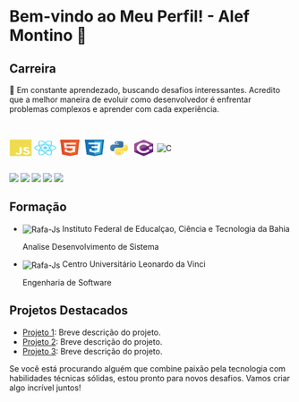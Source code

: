 # Bem-vindo ao Meu Perfil! - Alef Montino 👋

## Carreira
🌱 Em constante aprendezado, buscando desafios interessantes. Acredito que a melhor maneira de evoluir como desenvolvedor é enfrentar problemas complexos e aprender com cada experiência.
##
<div style="display: inline_block"><br>
  <img align="center" alt="Js" height="30" width="40" src="https://raw.githubusercontent.com/devicons/devicon/master/icons/javascript/javascript-plain.svg">
  <img align="center" alt="React" height="30" width="40" src="https://raw.githubusercontent.com/devicons/devicon/master/icons/react/react-original.svg">
  <img align="center" alt="HTML" height="30" width="40" src="https://raw.githubusercontent.com/devicons/devicon/master/icons/html5/html5-original.svg">
  <img align="center" alt="CSS" height="30" width="40" src="https://raw.githubusercontent.com/devicons/devicon/master/icons/css3/css3-original.svg">
  <img align="center" alt="Python" height="30" width="40" src="https://raw.githubusercontent.com/devicons/devicon/master/icons/python/python-original.svg">
  <img align="center" alt="Csharp" height="30" width="40" src="https://raw.githubusercontent.com/devicons/devicon/master/icons/csharp/csharp-original.svg">
  <img align="center" alt="C" height="30" width="40" src="https://cdn.jsdelivr.net/gh/devicons/devicon@latest/icons/c/c-original.svg" />
          
  
</div>
  
  ##
 
<div> 
  <a href="https://www.linkedin.com/in/alef-montino-1454842a7/" target="_blank"><img src="https://img.shields.io/badge/-LinkedIn-%230077B5?style=for-the-badge&logo=linkedin&logoColor=white" target="_blank"></a> 
  <a href="https://instagram.com/alefmontino" target="_blank"><img src="https://img.shields.io/badge/-Instagram-%23E4405F?style=for-the-badge&logo=instagram&logoColor=white" target="_blank"></a>
 	<a href="https://www.twitch.tv/MonchihaFW" target="_blank"><img src="https://img.shields.io/badge/Twitch-9146FF?style=for-the-badge&logo=twitch&logoColor=white" target="_blank"></a>
 <a href="https://discord.gg/fn7WprSFjz" target="_blank"><img src="https://img.shields.io/badge/Discord-7289DA?style=for-the-badge&logo=discord&logoColor=white" target="_blank"></a> 
  <a href = "mailto:alefmontino.p@gmail.com"><img src="https://img.shields.io/badge/-Gmail-%23333?style=for-the-badge&logo=gmail&logoColor=white" target="_blank"></a>
  
</div>

## Formação
- <img align="center" alt="Rafa-Js" height="30" width="30" src="https://media.discordapp.net/attachments/828822572678119464/1196811057130373320/62598536.png?ex=65b8fc27&is=65a68727&hm=3057ca084633c6a62a790389b69fbcd8ba8161cc26eec374d6cb79fc8dc632a0&=&format=webp&quality=lossless&width=250&height=250">    Instituto Federal de Educalçao, Ciência e Tecnologia da Bahia

  Analise Desenvolvimento de Sistema


  
- <img align="center" alt="Rafa-Js" height="30" width="30" src="https://media.discordapp.net/attachments/828822572678119464/1196810892130668605/Logo-Uniasselvi-1.png?ex=65b8fc00&is=65a68700&hm=59943118812818f68a18d027e4daa5d34d04098da7098d9447a6f6ac506e4118&=&format=webp&quality=lossless&width=418&height=418">   Centro Universitário Leonardo da Vinci

  Engenharia de Software

## Projetos Destacados
- [Projeto 1](link_para_projeto_1): Breve descrição do projeto.
- [Projeto 2](link_para_projeto_2): Breve descrição do projeto.
- [Projeto 3](link_para_projeto_3): Breve descrição do projeto.

Se você está procurando alguém que combine paixão pela tecnologia com habilidades técnicas sólidas, estou pronto para novos desafios. Vamos criar algo incrível juntos!
